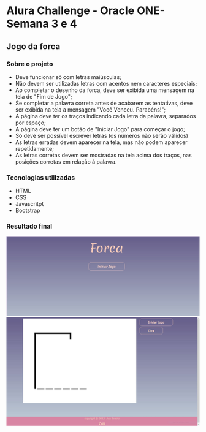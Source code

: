 # Alura Challenge - Oracle ONE- Semana 3 e 4

## Jogo da forca

### Sobre o projeto

- Deve funcionar só com letras maiúsculas;
- Não devem ser utilizadas letras com acentos nem caracteres especiais;
- Ao completar o desenho da forca, deve ser exibida uma mensagem na tela de "Fim de Jogo";
- Se completar a palavra correta antes de acabarem as tentativas, deve ser exibida na tela a mensagem "Você Venceu. Parabéns!";
- A página deve ter os traços indicando cada letra da palavra, separados por espaço;
- A página deve ter um botão de "Iniciar Jogo" para começar o jogo;
- Só deve ser possível escrever letras (os números não serão válidos)
- As letras erradas devem aparecer na tela, mas não podem aparecer repetidamente;
- As letras corretas devem ser mostradas na tela acima dos traços, nas posições corretas em relação à palavra.

### Tecnologias utilizadas

- HTML
- CSS
- Javascritpt
- Bootstrap

### Resultado final

![imagem](https://github.com/AnaBeat/Jogo-da-forca/blob/master/img/tela-1.jpg)
![imagem](https://github.com/AnaBeat/Jogo-da-forca/blob/master/img/tela-2.jpg)

